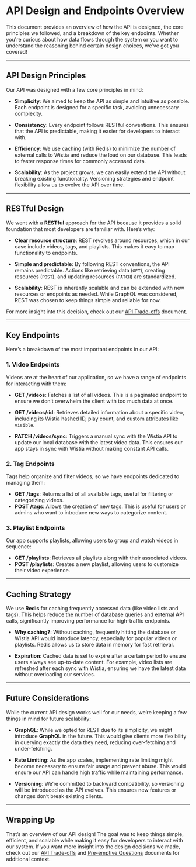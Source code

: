 # API Design and Endpoints Overview

This document provides an overview of how the API is designed, the core principles we followed, and a breakdown of the key endpoints. Whether you're curious about how data flows through the system or you want to understand the reasoning behind certain design choices, we've got you covered!

---

## API Design Principles

Our API was designed with a few core principles in mind:

- **Simplicity**: We aimed to keep the API as simple and intuitive as possible. Each endpoint is designed for a specific task, avoiding unnecessary complexity.
- **Consistency**: Every endpoint follows RESTful conventions. This ensures that the API is predictable, making it easier for developers to interact with.

- **Efficiency**: We use caching (with Redis) to minimize the number of external calls to Wistia and reduce the load on our database. This leads to faster response times for commonly accessed data.

- **Scalability**: As the project grows, we can easily extend the API without breaking existing functionality. Versioning strategies and endpoint flexibility allow us to evolve the API over time.

---

## RESTful Design

We went with a **RESTful** approach for the API because it provides a solid foundation that most developers are familiar with. Here’s why:

- **Clear resource structure**: REST revolves around resources, which in our case include videos, tags, and playlists. This makes it easy to map functionality to endpoints.
- **Simple and predictable**: By following REST conventions, the API remains predictable. Actions like retrieving data (`GET`), creating resources (`POST`), and updating resources (`PATCH`) are standardized.

- **Scalability**: REST is inherently scalable and can be extended with new resources or endpoints as needed. While GraphQL was considered, REST was chosen to keep things simple and reliable for now.

For more insight into this decision, check out our [API Trade-offs](./tradeoffs.md) document.

---

## Key Endpoints

Here’s a breakdown of the most important endpoints in our API:

### 1. **Video Endpoints**

Videos are at the heart of our application, so we have a range of endpoints for interacting with them:

- **GET /videos**: Fetches a list of all videos. This is a paginated endpoint to ensure we don’t overwhelm the client with too much data at once.

- **GET /videos/:id**: Retrieves detailed information about a specific video, including its Wistia hashed ID, play count, and custom attributes like `visible`.

- **PATCH /videos/sync**: Triggers a manual sync with the Wistia API to update our local database with the latest video data. This ensures our app stays in sync with Wistia without making constant API calls.

### 2. **Tag Endpoints**

Tags help organize and filter videos, so we have endpoints dedicated to managing them:

- **GET /tags**: Returns a list of all available tags, useful for filtering or categorizing videos.
- **POST /tags**: Allows the creation of new tags. This is useful for users or admins who want to introduce new ways to categorize content.

### 3. **Playlist Endpoints**

Our app supports playlists, allowing users to group and watch videos in sequence:

- **GET /playlists**: Retrieves all playlists along with their associated videos.
- **POST /playlists**: Creates a new playlist, allowing users to customize their video experience.

---

## Caching Strategy

We use **Redis** for caching frequently accessed data (like video lists and tags). This helps reduce the number of database queries and external API calls, significantly improving performance for high-traffic endpoints.

- **Why caching?**: Without caching, frequently hitting the database or Wistia API would introduce latency, especially for popular videos or playlists. Redis allows us to store data in memory for fast retrieval.

- **Expiration**: Cached data is set to expire after a certain period to ensure users always see up-to-date content. For example, video lists are refreshed after each sync with Wistia, ensuring we have the latest data without overloading our services.

---

## Future Considerations

While the current API design works well for our needs, we’re keeping a few things in mind for future scalability:

- **GraphQL**: While we opted for REST due to its simplicity, we might introduce **GraphQL** in the future. This would give clients more flexibility in querying exactly the data they need, reducing over-fetching and under-fetching.

- **Rate Limiting**: As the app scales, implementing rate limiting might become necessary to ensure fair usage and prevent abuse. This would ensure our API can handle high traffic while maintaining performance.

- **Versioning**: We’re committed to backward compatibility, so versioning will be introduced as the API evolves. This ensures new features or changes don’t break existing clients.

---

## Wrapping Up

That’s an overview of our API design! The goal was to keep things simple, efficient, and scalable while making it easy for developers to interact with our system. If you want more insight into the design decisions we made, check out our [API Trade-offs](./tradeoffs.md) and [Pre-emptive Questions](./preemptive-questions.md) documents for additional context.
